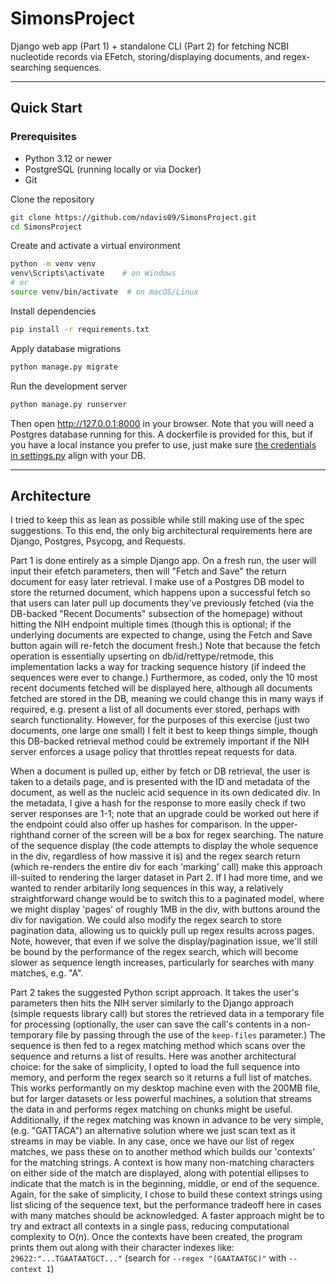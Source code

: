 # SimonsProject

Django web app (Part 1) + standalone CLI (Part 2) for fetching NCBI nucleotide records via EFetch, storing/displaying documents, and regex-searching sequences.

---

## Quick Start

### Prerequisites
- Python 3.12 or newer  
- PostgreSQL (running locally or via Docker)  
- Git

Clone the repository
```bash
git clone https://github.com/ndavis09/SimonsProject.git
cd SimonsProject
```

Create and activate a virtual environment
```bash
python -m venv venv
venv\Scripts\activate    # on Windows
# or 
source venv/bin/activate  # on macOS/Linux
```

Install dependencies
```bash
pip install -r requirements.txt
```

Apply database migrations
```bash
python manage.py migrate
```

Run the development server
```bash
python manage.py runserver
```

Then open http://127.0.0.1:8000 in your browser.  Note that you will need a Postgres database running for this.  A dockerfile is provided for this, but if you have a local instance you prefer to use, just make sure [the credentials in settings.py](https://github.com/ndavis09/SimonsProject/blob/81b8f90c7a90da917bbd7237e70708773fce4fc0/SimonsProject/settings.py#L78-L83) align with your DB.

---

## Architecture

I tried to keep this as lean as possible while still making use of the spec suggestions.  To this end, the only big architectural requirements here are Django, Postgres, Psycopg, and Requests.

Part 1 is done entirely as a simple Django app.  On a fresh run, the user will input their efetch parameters, then will "Fetch and Save" the return document for easy later retrieval.  I make use of a Postgres DB model to store the returned document, which happens upon a successful fetch so that users can later pull up documents they've previously fetched (via the DB-backed "Recent Documents" subsection of the homepage) without hitting the NIH endpoint multiple times (though this is optional; if the underlying documents are expected to change, using the Fetch and Save button again will re-fetch the document fresh.)  Note that because the fetch operation is essentially upserting on db/id/rettype/retmode, this implementation lacks a way for tracking sequence history (if indeed the sequences were ever to change.)  Furthermore, as coded, only the 10 most recent documents fetched will be displayed here, although all documents fetched are stored in the DB, meaning we could change this in many ways if required, e.g. present a list of all documents ever stored, perhaps with search functionality.  However, for the purposes of this exercise (just two documents, one large one small) I felt it best to keep things simple, though this DB-backed retrieval method could be extremely important if the NIH server enforces a usage policy that throttles repeat requests for data.

When a document is pulled up, either by fetch or DB retrieval, the user is taken to a details page, and is presented with the ID and metadata of the document, as well as the nucleic acid sequence in its own dedicated div.  In the metadata, I give a hash for the response to more easily check if two server responses are 1-1; note that an upgrade could be worked out here if the endpoint could also offer up hashes for comparison.  In the upper-righthand corner of the screen will be a box for regex searching.  The nature of the sequence display (the code attempts to display the whole sequence in the div, regardless of how massive it is) and the regex search return (which re-renders the entire div for each 'marking' call) make this approach ill-suited to rendering the larger dataset in Part 2.  If I had more time, and we wanted to render arbitarily long sequences in this way, a relatively straightforward change would be to switch this to a paginated model, where we might display 'pages' of roughly 1MB in the div, with buttons around the div for navigation.  We could also modify the regex search to store pagination data, allowing us to quickly pull up regex results across pages.  Note, however, that even if we solve the display/pagination issue, we'll still be bound by the performance of the regex search, which will become slower as sequence length increases, particularly for searches with many matches, e.g. "A".

Part 2 takes the suggested Python script approach.  It takes the user's parameters then hits the NIH server similarly to the Django approach (simple requests library call) but stores the retrieved data in a temporary file for processing (optionally, the user can save the call's contents in a non-temporary file by passing through the use of the `keep-files` parameter.)  The sequence is then fed to a regex matching method which scans over the sequence and returns a list of results.  Here was another architectural choice: for the sake of simplicity, I opted to load the full sequence into memory, and perform the regex search so it returns a full list of matches.  This works performantly on my desktop machine even with the 200MB file, but for larger datasets or less powerful machines, a solution that streams the data in and performs regex matching on chunks might be useful.  Additionally, if the regex matching was known in advance to be very simple, (e.g. "GATTACA") an alternative solution where we just scan text as it streams in may be viable.  In any case, once we have our list of regex matches, we pass these on to another method which builds our 'contexts' for the matching strings.  A context is how many non-matching characters on either side of the match are displayed, along with potential ellipses to indicate that the match is in the beginning, middle, or end of the sequence.  Again, for the sake of simplicity, I chose to build these context strings using list slicing of the sequence text, but the performance tradeoff here in cases with many matches should be acknowledged.  A faster approach might be to try and extract all contexts in a single pass, reducing computational complexity to O(n).  Once the contexts have been created, the program prints them out along with their character indexes like:
`29622:"...TGAATAATGCT..."`
(search for `--regex "(GAATAATGC)"` with `--context 1`)




